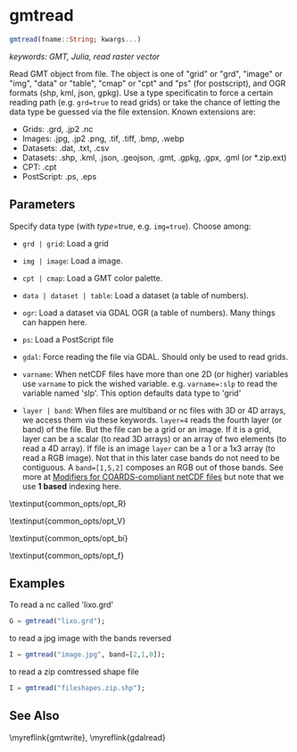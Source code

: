 # gmtread

```julia
gmtread(fname::String; kwargs...)
```

*keywords: GMT, Julia, read raster vector*

Read GMT object from file. The object is one of "grid" or "grd", "image" or "img",
"data" or "table", "cmap" or "cpt" and "ps" (for postscript), and OGR formats (shp, kml, json, gpkg).
Use a type specificatin to force a certain reading path (e.g. `grd=true` to read grids) or take
the chance of letting the data type be guessed via the file extension. Known extensions are:

- Grids:      .grd, .jp2 .nc
- Images:     .jpg, .jp2 .png, .tif, .tiff, .bmp, .webp
- Datasets:   .dat, .txt, .csv
- Datasets:   .shp, .kml, .json, .geojson, .gmt, .gpkg, .gpx, .gml (or *.zip.ext)
- CPT:        .cpt
- PostScript: .ps, .eps

Parameters
----------

Specify data type (with *type*=true, e.g. `img=true`). Choose among:
- `grd | grid`: Load a grid

- `img | image`: Load a image.

- `cpt | cmap`: Load a GMT color palette.

- `data | dataset | table`: Load a dataset (a table of numbers).

- `ogr`: Load a dataset via GDAL OGR (a table of numbers). Many things can happen here.

- `ps`: Load a PostScript file

- `gdal`: Force reading the file via GDAL. Should only be used to read grids.

- `varname`: When netCDF files have more than one 2D (or higher) variables use `varname` to pick
  the wished variable. e.g. `varname=:slp` to read the variable named 'slp'. This option defaults
  data type to 'grid'

- `layer | band`: When files are multiband or nc files with 3D or 4D arrays, we access them via these keywords.
  `layer=4` reads the fourth layer (or band) of the file. But the file can be a grid or an image. If it is a
  grid, layer can be a scalar (to read 3D arrays) or an array of two elements (to read a 4D array).
  If file is an image `layer` can be a 1 or a 1x3 array (to read a RGB image). Not that in this later case
  bands do not need to be contiguous. A `band=[1,5,2]` composes an RGB out of those bands. See more at
  [Modifiers for COARDS-compliant netCDF files](https://docs.generic-mapping-tools.org/latest/cookbook/features.html#modifiers-for-cf)
  but note that we use **1 based** indexing here.

\textinput{common_opts/opt_R}

\textinput{common_opts/opt_V}

\textinput{common_opts/opt_bi}

\textinput{common_opts/opt_f}

Examples
--------

To read a nc called 'lixo.grd'

```julia
G = gmtread("lixo.grd");
```

to read a jpg image with the bands reversed

```julia
I = gmtread("image.jpg", band=[2,1,0]);
```

to read a zip comtressed shape file

```julia
I = gmtread("fileshapes.zip.shp");
```

See Also
--------

\myreflink{gmtwrite}, \myreflink{gdalread}